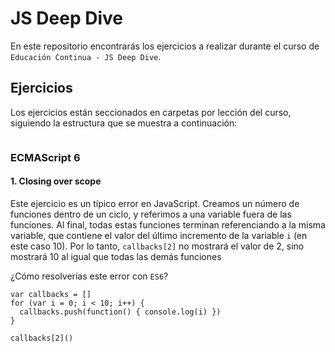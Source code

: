 # JS Deep Dive

En este repositorio encontrarás los ejercicios a realizar durante el curso de
`Educación Continua - JS Deep Dive`.

## Ejercicios

Los ejercicios están seccionados en carpetas por lección del curso, siguiendo la
estructura que se muestra a continuación:

```
```

### ECMAScript 6

#### 1. Closing over scope

Este ejercicio es un típico error en JavaScript. Creamos un número de funciones
dentro de un ciclo, y referimos a una variable fuera de las funciones. Al final,
todas estas funciones terminan referenciando a la misma variable, que contiene
el valor del último incremento de la variable `i` (en este caso 10). Por lo
tanto, `callbacks[2]` no mostrará el valor de 2, sino mostrará 10 al igual que
todas las demás funciones

¿Cómo resolverías este error con `ES6`?

```
var callbacks = []
for (var i = 0; i < 10; i++) {
  callbacks.push(function() { console.log(i) })
}

callbacks[2]()
```
